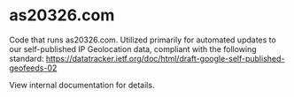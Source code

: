 # as20326.com

Code that runs as20326.com. Utilized primarily for automated updates to our self-published IP Geolocation data, compliant with the following standard: https://datatracker.ietf.org/doc/html/draft-google-self-published-geofeeds-02

View internal documentation for details.
